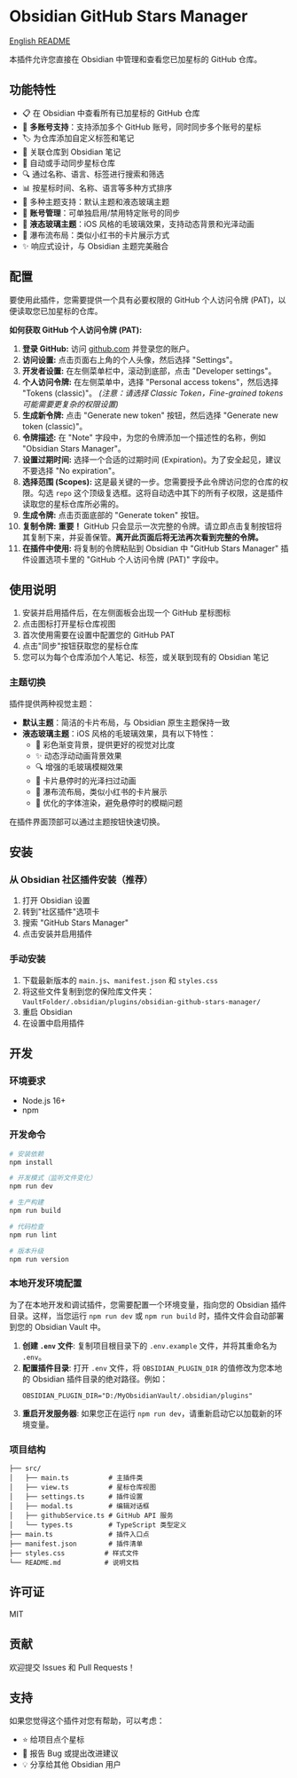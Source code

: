 # Obsidian GitHub Stars Manager

[English README](README_en.md)

本插件允许您直接在 Obsidian 中管理和查看您已加星标的 GitHub 仓库。

## 功能特性

- 📋 在 Obsidian 中查看所有已加星标的 GitHub 仓库
- 👥 **多账号支持**：支持添加多个 GitHub 账号，同时同步多个账号的星标
- 🏷️ 为仓库添加自定义标签和笔记
- 🔗 关联仓库到 Obsidian 笔记
- 🔄 自动或手动同步星标仓库
- 🔍 通过名称、语言、标签进行搜索和筛选
- 📊 按星标时间、名称、语言等多种方式排序
- 🎨 多种主题支持：默认主题和液态玻璃主题
- 🔄 **账号管理**：可单独启用/禁用特定账号的同步
- 🌊 **液态玻璃主题**：iOS 风格的毛玻璃效果，支持动态背景和光泽动画
- 📱 瀑布流布局：类似小红书的卡片展示方式
- ✨ 响应式设计，与 Obsidian 主题完美融合

## 配置

要使用此插件，您需要提供一个具有必要权限的 GitHub 个人访问令牌 (PAT)，以便读取您已加星标的仓库。

**如何获取 GitHub 个人访问令牌 (PAT):**

1.  **登录 GitHub:** 访问 [github.com](https://github.com) 并登录您的账户。
2.  **访问设置:** 点击页面右上角的个人头像，然后选择 "Settings"。
3.  **开发者设置:** 在左侧菜单栏中，滚动到底部，点击 "Developer settings"。
4.  **个人访问令牌:** 在左侧菜单中，选择 "Personal access tokens"，然后选择 "Tokens (classic)"。 *(注意：请选择 Classic Token，Fine-grained tokens 可能需要更复杂的权限设置)*
5.  **生成新令牌:** 点击 "Generate new token" 按钮，然后选择 "Generate new token (classic)"。
6.  **令牌描述:** 在 "Note" 字段中，为您的令牌添加一个描述性的名称，例如 "Obsidian Stars Manager"。
7.  **设置过期时间:** 选择一个合适的过期时间 (Expiration)。为了安全起见，建议不要选择 "No expiration"。
8.  **选择范围 (Scopes):** 这是最关键的一步。您需要授予此令牌访问您的仓库的权限。勾选 `repo` 这个顶级复选框。这将自动选中其下的所有子权限，这是插件读取您的星标仓库所必需的。
9.  **生成令牌:** 点击页面底部的 "Generate token" 按钮。
10. **复制令牌:** **重要！** GitHub 只会显示一次完整的令牌。请立即点击复制按钮将其复制下来，并妥善保管。**离开此页面后将无法再次看到完整的令牌。**
11. **在插件中使用:** 将复制的令牌粘贴到 Obsidian 中 "GitHub Stars Manager" 插件设置选项卡里的 "GitHub 个人访问令牌 (PAT)" 字段中。

## 使用说明

1. 安装并启用插件后，在左侧面板会出现一个 GitHub 星标图标
2. 点击图标打开星标仓库视图
3. 首次使用需要在设置中配置您的 GitHub PAT
4. 点击"同步"按钮获取您的星标仓库
5. 您可以为每个仓库添加个人笔记、标签，或关联到现有的 Obsidian 笔记

### 主题切换

插件提供两种视觉主题：

- **默认主题**：简洁的卡片布局，与 Obsidian 原生主题保持一致
- **液态玻璃主题**：iOS 风格的毛玻璃效果，具有以下特性：
  - 🌈 彩色渐变背景，提供更好的视觉对比度
  - ✨ 动态浮动动画背景效果
  - 🔍 增强的毛玻璃模糊效果
  - 💫 卡片悬停时的光泽扫过动画
  - 📱 瀑布流布局，类似小红书的卡片展示
  - 🎯 优化的字体渲染，避免悬停时的模糊问题

在插件界面顶部可以通过主题按钮快速切换。

## 安装

### 从 Obsidian 社区插件安装（推荐）

1. 打开 Obsidian 设置
2. 转到"社区插件"选项卡
3. 搜索 "GitHub Stars Manager"
4. 点击安装并启用插件

### 手动安装

1. 下载最新版本的 `main.js`、`manifest.json` 和 `styles.css`
2. 将这些文件复制到您的保险库文件夹：`VaultFolder/.obsidian/plugins/obsidian-github-stars-manager/`
3. 重启 Obsidian
4. 在设置中启用插件

## 开发

### 环境要求

- Node.js 16+
- npm

### 开发命令

```bash
# 安装依赖
npm install

# 开发模式（监听文件变化）
npm run dev

# 生产构建
npm run build

# 代码检查
npm run lint

# 版本升级
npm run version
```

### 本地开发环境配置

为了在本地开发和调试插件，您需要配置一个环境变量，指向您的 Obsidian 插件目录。这样，当您运行 `npm run dev` 或 `npm run build` 时，插件文件会自动部署到您的 Obsidian Vault 中。

1.  **创建 `.env` 文件**: 复制项目根目录下的 `.env.example` 文件，并将其重命名为 `.env`。
2.  **配置插件目录**: 打开 `.env` 文件，将 `OBSIDIAN_PLUGIN_DIR` 的值修改为您本地的 Obsidian 插件目录的绝对路径。例如：
    ```
    OBSIDIAN_PLUGIN_DIR="D:/MyObsidianVault/.obsidian/plugins"
    ```
3.  **重启开发服务器**: 如果您正在运行 `npm run dev`，请重新启动它以加载新的环境变量。

### 项目结构

```
├── src/
│   ├── main.ts          # 主插件类
│   ├── view.ts          # 星标仓库视图
│   ├── settings.ts      # 插件设置
│   ├── modal.ts         # 编辑对话框
│   ├── githubService.ts # GitHub API 服务
│   └── types.ts         # TypeScript 类型定义
├── main.ts              # 插件入口点
├── manifest.json        # 插件清单
├── styles.css          # 样式文件
└── README.md           # 说明文档
```

## 许可证

MIT

## 贡献

欢迎提交 Issues 和 Pull Requests！

## 支持

如果您觉得这个插件对您有帮助，可以考虑：

- ⭐ 给项目点个星标
- 🐛 报告 Bug 或提出改进建议
- 💡 分享给其他 Obsidian 用户